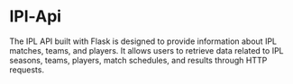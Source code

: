# IPl-Api
The IPL API built with Flask is designed to provide information about IPL matches, teams, and players. It allows users to retrieve data related to IPL seasons, teams, players, match schedules, and results through HTTP requests.

